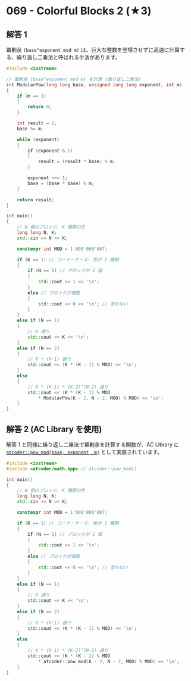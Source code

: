 # 069 - Colorful Blocks 2 (★3)

## 解答 1
冪剰余 `(base^exponent mod m)` は、巨大な整数を登場させずに高速に計算する、繰り返し二乗法と呼ばれる手法があります。

```cpp
#include <iostream>

// 冪剰余 (base^exponent mod m) を計算 (繰り返し二乗法)
int ModularPow(long long base, unsigned long long exponent, int m)
{
	if (m == 1)
	{
		return 0;
	}

	int result = 1;
	base %= m;

	while (exponent)
	{
		if (exponent & 1)
		{
			result = (result * base) % m;
		}

		exponent >>= 1;
		base = (base * base) % m;
	}

	return result;
}

int main()
{
	// N 個のブロック, K 種類の色
	long long N, K;
	std::cin >> N >> K;

	constexpr int MOD = 1'000'000'007;

	if (K == 1) // コーナーケース: 色が 1 種類
	{
		if (N == 1) // ブロックが 1 個
		{
			std::cout << 1 << '\n';
		}
		else // ブロックが複数
		{
			std::cout << 0 << '\n'; // 塗れない
		}
	}
	else if (N == 1)
	{
		// K 通り
		std::cout << K << '\n';
	}
	else if (N == 2)
	{
		// K * (K-1) 通り
		std::cout << (K * (K - 1) % MOD) << '\n';
	}
	else
	{
		// K * (K-1) * (K-2)^(N-2) 通り
		std::cout << (K * (K - 1) % MOD
			* ModularPow(K - 2, N - 2, MOD) % MOD) << '\n';
	}
}
```


## 解答 2 (AC Library を使用)
解答 1 と同様に繰り返し二乗法で冪剰余を計算する関数が、AC Library に [`atcoder::pow_mod(base, exponent, m)`](https://atcoder.github.io/ac-library/production/document_ja/math.html) として実装されています。

```cpp
#include <iostream>
#include <atcoder/math.hpp> // atcoder::pow_mod()

int main()
{
	// N 個のブロック, K 種類の色
	long long N, K;
	std::cin >> N >> K;

	constexpr int MOD = 1'000'000'007;

	if (K == 1) // コーナーケース: 色が 1 種類
	{
		if (N == 1) // ブロックが 1 個
		{
			std::cout << 1 << '\n';
		}
		else // ブロックが複数
		{
			std::cout << 0 << '\n'; // 塗れない
		}
	}
	else if (N == 1)
	{
		// K 通り
		std::cout << K << '\n';
	}
	else if (N == 2)
	{
		// K * (K-1) 通り
		std::cout << (K * (K - 1) % MOD) << '\n';
	}
	else
	{
		// K * (K-1) * (K-2)^(N-2) 通り
		std::cout << (K * (K - 1) % MOD
			* atcoder::pow_mod(K - 2, N - 2, MOD) % MOD) << '\n';
	}
}
```
